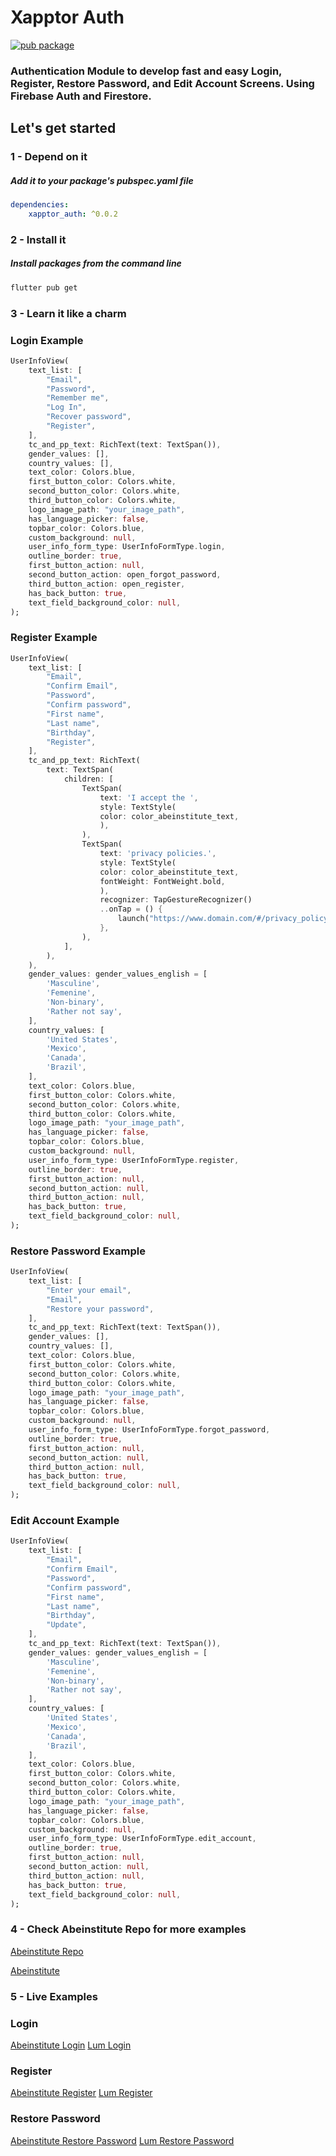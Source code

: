 # **Xapptor Auth**
[![pub package](https://img.shields.io/pub/v/xapptor_auth?color=blue)](https://pub.dartlang.org/packages/xapptor_auth)
### Authentication Module to develop fast and easy Login, Register, Restore Password, and Edit Account Screens. Using Firebase Auth and Firestore.

## **Let's get started**

### **1 - Depend on it**
##### Add it to your package's pubspec.yaml file
```yml
dependencies:
    xapptor_auth: ^0.0.2
```

### **2 - Install it**
##### Install packages from the command line
```sh
flutter pub get
```

### **3 - Learn it like a charm**

### **Login Example**
```dart
UserInfoView(
    text_list: [
        "Email",
        "Password",
        "Remember me",
        "Log In",
        "Recover password",
        "Register",
    ],
    tc_and_pp_text: RichText(text: TextSpan()),
    gender_values: [],
    country_values: [],
    text_color: Colors.blue,
    first_button_color: Colors.white,
    second_button_color: Colors.white,
    third_button_color: Colors.white,
    logo_image_path: "your_image_path",
    has_language_picker: false,
    topbar_color: Colors.blue,
    custom_background: null,
    user_info_form_type: UserInfoFormType.login,
    outline_border: true,
    first_button_action: null,
    second_button_action: open_forgot_password,
    third_button_action: open_register,
    has_back_button: true,
    text_field_background_color: null,
);
```

### **Register Example**
```dart
UserInfoView(
    text_list: [
        "Email",
        "Confirm Email",
        "Password",
        "Confirm password",
        "First name",
        "Last name",
        "Birthday",
        "Register",
    ],
    tc_and_pp_text: RichText(
        text: TextSpan(
            children: [
                TextSpan(
                    text: 'I accept the ',
                    style: TextStyle(
                    color: color_abeinstitute_text,
                    ),
                ),
                TextSpan(
                    text: 'privacy policies.',
                    style: TextStyle(
                    color: color_abeinstitute_text,
                    fontWeight: FontWeight.bold,
                    ),
                    recognizer: TapGestureRecognizer()
                    ..onTap = () {
                        launch("https://www.domain.com/#/privacy_policy");
                    },
                ),
            ],
        ),
    ),
    gender_values: gender_values_english = [
        'Masculine',
        'Femenine',
        'Non-binary',
        'Rather not say',
    ],
    country_values: [
        'United States',
        'Mexico',
        'Canada',
        'Brazil',
    ],
    text_color: Colors.blue,
    first_button_color: Colors.white,
    second_button_color: Colors.white,
    third_button_color: Colors.white,
    logo_image_path: "your_image_path",
    has_language_picker: false,
    topbar_color: Colors.blue,
    custom_background: null,
    user_info_form_type: UserInfoFormType.register,
    outline_border: true,
    first_button_action: null,
    second_button_action: null,
    third_button_action: null,
    has_back_button: true,
    text_field_background_color: null,
);
```

### **Restore Password Example**
```dart
UserInfoView(
    text_list: [
        "Enter your email",
        "Email",
        "Restore your password",
    ],
    tc_and_pp_text: RichText(text: TextSpan()),
    gender_values: [],
    country_values: [],
    text_color: Colors.blue,
    first_button_color: Colors.white,
    second_button_color: Colors.white,
    third_button_color: Colors.white,
    logo_image_path: "your_image_path",
    has_language_picker: false,
    topbar_color: Colors.blue,
    custom_background: null,
    user_info_form_type: UserInfoFormType.forgot_password,
    outline_border: true,
    first_button_action: null,
    second_button_action: null,
    third_button_action: null,
    has_back_button: true,
    text_field_background_color: null,
);
```

### **Edit Account Example**
```dart
UserInfoView(
    text_list: [
        "Email",
        "Confirm Email",
        "Password",
        "Confirm password",
        "First name",
        "Last name",
        "Birthday",
        "Update",
    ],
    tc_and_pp_text: RichText(text: TextSpan()),
    gender_values: gender_values_english = [
        'Masculine',
        'Femenine',
        'Non-binary',
        'Rather not say',
    ],
    country_values: [
        'United States',
        'Mexico',
        'Canada',
        'Brazil',
    ],
    text_color: Colors.blue,
    first_button_color: Colors.white,
    second_button_color: Colors.white,
    third_button_color: Colors.white,
    logo_image_path: "your_image_path",
    has_language_picker: false,
    topbar_color: Colors.blue,
    custom_background: null,
    user_info_form_type: UserInfoFormType.edit_account,
    outline_border: true,
    first_button_action: null,
    second_button_action: null,
    third_button_action: null,
    has_back_button: true,
    text_field_background_color: null,
);
```

### **4 - Check Abeinstitute Repo for more examples**
[Abeinstitute Repo](https://github.com/Xapptor/abeinstitute)

[Abeinstitute](https://www.abeinstitute.com)

### **5 - Live Examples**

### **Login**
[Abeinstitute Login](https://www.abeinstitute.com/#/login)
[Lum Login](https://app.franquiciaslum.com/#/login)

### **Register**
[Abeinstitute Register](https://www.abeinstitute.com/#/register)
[Lum Register](https://app.franquiciaslum.com/#/register)

### **Restore Password**
[Abeinstitute Restore Password](https://www.abeinstitute.com/#/forgot_password)
[Lum Restore Password](https://app.franquiciaslum.com/#/forgot_password)
